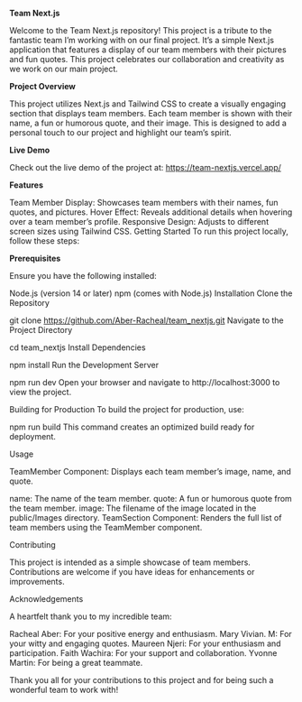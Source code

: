 **Team Next.js**


Welcome to the Team Next.js repository! This project is a tribute to the fantastic team I’m working with on our final project. It’s a simple Next.js application that features a display of our team members with their pictures and fun quotes. This project celebrates our collaboration and creativity as we work on our main project.

**Project Overview**


This project utilizes Next.js and Tailwind CSS to create a visually engaging section that displays team members. Each team member is shown with their name, a fun or humorous quote, and their image. This is designed to add a personal touch to our project and highlight our team’s spirit.

**Live Demo**


Check out the live demo of the project at: 
https://team-nextjs.vercel.app/

**Features**


Team Member Display: Showcases team members with their names, fun quotes, and pictures.
Hover Effect: Reveals additional details when hovering over a team member’s profile.
Responsive Design: Adjusts to different screen sizes using Tailwind CSS.
Getting Started
To run this project locally, follow these steps:

**Prerequisites**


Ensure you have the following installed:

Node.js (version 14 or later)
npm (comes with Node.js)
Installation
Clone the Repository


git clone https://github.com/Aber-Racheal/team_nextjs.git
Navigate to the Project Directory


cd team_nextjs
Install Dependencies


npm install
Run the Development Server


npm run dev
Open your browser and navigate to http://localhost:3000 to view the project.

Building for Production
To build the project for production, use:


npm run build
This command creates an optimized build ready for deployment.

Usage


TeamMember Component: Displays each team member’s image, name, and quote.

name: The name of the team member.
quote: A fun or humorous quote from the team member.
image: The filename of the image located in the public/Images directory.
TeamSection Component: Renders the full list of team members using the TeamMember component.

Contributing


This project is intended as a simple showcase of team members. Contributions are welcome if you have ideas for enhancements or improvements.


Acknowledgements


A heartfelt thank you to my incredible team:

Racheal Aber: For your positive energy and enthusiasm.
Mary Vivian. M: For your witty and engaging quotes.
Maureen Njeri: For your enthusiasm and participation.
Faith Wachira: For your support and collaboration.
Yvonne Martin: For being a great teammate.

Thank you all for your contributions to this project and for being such a wonderful team to work with!

